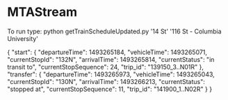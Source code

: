 # MTAStream

To run type: python getTrainScheduleUpdated.py '14 St' '116 St - Columbia University'

{
	"start": {
		"departureTime": 1493265184,
		"vehicleTime": 1493265071,
		"currentStopId": "132N",
		"arrivalTime": 1493265814,
		"currentStatus": "in transit to",
		"currentStopSequence": 24,
		"trip_id": "139150_3..N01R"
	},
	"transfer": {
		"departureTime": 1493265973,
		"vehicleTime": 1493265043,
		"currentStopId": "130N",
		"arrivalTime": 1493266213,
		"currentStatus": "stopped at",
		"currentStopSequence": 11,
		"trip_id": "141900_1..N02R"
	}
}